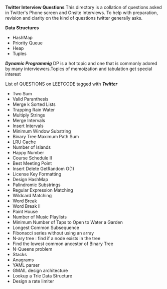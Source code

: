 **Twitter Interview Questions**
This directory is a collation of questions asked in Twitter's Phone screen and Onsite Interviews. 
To help with preparation, revision and clarity on the kind of questions twitter generally asks.

**Data Structures**
+ HashMap
+ Priority Queue
+ Heap
+ Tuples

***Dynamic Programmig***
DP is a hot topic and one that is commonly adored by many interviewers.Topics of memoization and tabulation get special interest

List of QUESTIONS on LEETCODE tagged with ***Twitter***

+ Two Sum    
+ Valid Paranthesis
+ Merge k Sorted Lists
+ Trapping Rain Water   
+ Multiply Strings    
+ Merge Intervals    
+ Insert Intervals   
+ Minimum Window Substring    
+ Binary Tree Maximum Path Sum    
+ LRU Cache    
+ Number of Islands    
+ Happy Number    
+ Course Schedule II    
+ Best Meeting Point    
+ Insert Delete GetRandom O(1)    
+ License Key Formatting   
+ Design HashMap    
+ Palindromic Substrings    
+ Regular Expression Matching    
+ Wildcard Matching    
+ Word Break    
+ Word Break II
+ Paint House    
+ Number of Music Playlists    
+ Minimum Number of Taps to Open to Water a Garden    
+ Longest Common Subsequence
+ Fibonacci series without using an array
+ N-ary tree : find if a node exists in the tree 
+ Find the lowest common ancestor of Binary Tree
+ N-Queens problem
+ Stacks
+ Anagrams
+ YAML parser
+ GMAIL design architecture
+ Lookup a Trie Data Structure
+ Design a rate limiter

